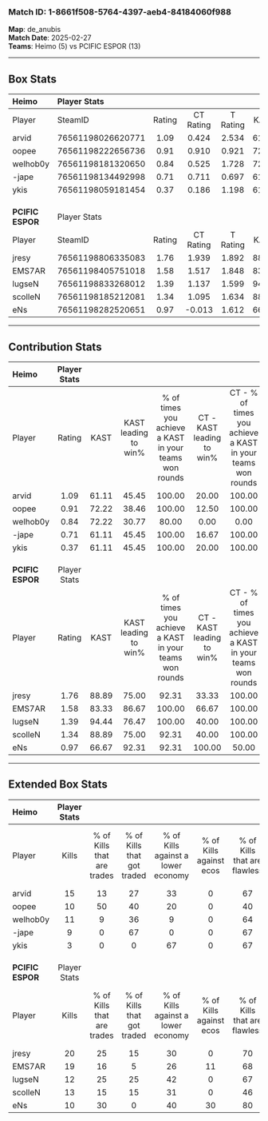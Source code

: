 ### Match ID: 1-8661f508-5764-4397-aeb4-84184060f988  
**Map**: de_anubis  
**Match Date**: 2025-02-27  
**Teams**: Heimo (5) vs PCIFIC ESPOR (13)  

---  

## Box Stats  

| **Heimo**        | Player Stats      |        |           |          |       |       |       |         |        |      |     |
| :- | :- | :-: | :-: | :-: | :-: | :-: | :-: | :-: | :-: | :-: | :-: |
| Player           | SteamID           | Rating | CT Rating | T Rating | KAST  |  ADR  | Kills | Assists | Deaths | K/D  | HS% |
| arvid            | 76561198026620771 |  1.09  |   0.424   |  2.534   | 61.11 | 81.6  |  15   |    2    |   14   | 1.07 | 40  |
| oopee            | 76561198222656736 |  0.91  |   0.910   |  0.921   | 72.22 | 66.7  |  10   |    3    |   13   | 0.77 | 60  |
| welhob0y         | 76561198181320650 |  0.84  |   0.525   |  1.728   | 72.22 | 62.9  |  11   |    4    |   17   | 0.65 | 36  |
| -jape            | 76561198134492998 |  0.71  |   0.711   |  0.697   | 61.11 | 58.9  |   9   |    4    |   15   | 0.60 | 66  |
| ykis             | 76561198059181454 |  0.37  |   0.186   |  1.198   | 61.11 | 43.4  |   3   |    5    |   15   | 0.20 | 66  |
|                  |                   |        |           |          |       |       |       |         |        |      |     |
|                  |                   |        |           |          |       |       |       |         |        |      |     |
|                  |                   |        |           |          |       |       |       |         |        |      |     |
| **PCIFIC ESPOR** | Player Stats      |        |           |          |       |       |       |         |        |      |     |
| Player           | SteamID           | Rating | CT Rating | T Rating | KAST  |  ADR  | Kills | Assists | Deaths | K/D  | HS% |
| jresy            | 76561198806335083 |  1.76  |   1.939   |  1.892   | 88.89 | 116.9 |  20   |    7    |   11   | 1.82 | 55  |
| EMS7AR           | 76561198405751018 |  1.58  |   1.517   |  1.848   | 83.33 | 100.3 |  19   |    6    |   12   | 1.58 | 42  |
| lugseN           | 76561198833268012 |  1.39  |   1.137   |  1.599   | 94.44 | 70.3  |  12   |    2    |   6    | 2.00 | 33  |
| scolleN          | 76561198185212081 |  1.34  |   1.095   |  1.634   | 88.89 | 84.3  |  13   |    5    |   10   | 1.30 | 46  |
| eNs              | 76561198282520651 |  0.97  |  -0.013   |  1.612   | 66.67 | 63.0  |  10   |    1    |   9    | 1.11 | 40  |
---  

## Contribution Stats  

| **Heimo**        | Player Stats |       |                      |                                                        |                           |                                                             |                          |                                                            |
| :- | :-: | :-: | :-: | :-: | :-: | :-: | :-: | :-: |
| Player           |    Rating    | KAST  | KAST leading to win% | % of times you achieve a KAST in your teams won rounds | CT - KAST leading to win% | CT - % of times you achieve a KAST in your teams won rounds | T - KAST leading to win% | T - % of times you achieve a KAST in your teams won rounds |
| arvid            |     1.09     | 61.11 |        45.45         |                         100.00                         |           20.00           |                           100.00                            |          66.67           |                           100.00                           |
| oopee            |     0.91     | 72.22 |        38.46         |                         100.00                         |           12.50           |                           100.00                            |          80.00           |                           100.00                           |
| welhob0y         |     0.84     | 72.22 |        30.77         |                         80.00                          |           0.00            |                            0.00                             |          66.67           |                           100.00                           |
| -jape            |     0.71     | 61.11 |        45.45         |                         100.00                         |           16.67           |                           100.00                            |          80.00           |                           100.00                           |
| ykis             |     0.37     | 61.11 |        45.45         |                         100.00                         |           20.00           |                           100.00                            |          66.67           |                           100.00                           |
|                  |              |       |                      |                                                        |                           |                                                             |                          |                                                            |
|                  |              |       |                      |                                                        |                           |                                                             |                          |                                                            |
|                  |              |       |                      |                                                        |                           |                                                             |                          |                                                            |
| **PCIFIC ESPOR** | Player Stats |       |                      |                                                        |                           |                                                             |                          |                                                            |
| Player           |    Rating    | KAST  | KAST leading to win% | % of times you achieve a KAST in your teams won rounds | CT - KAST leading to win% | CT - % of times you achieve a KAST in your teams won rounds | T - KAST leading to win% | T - % of times you achieve a KAST in your teams won rounds |
| jresy            |     1.76     | 88.89 |        75.00         |                         92.31                          |           33.33           |                           100.00                            |          100.00          |                           90.91                            |
| EMS7AR           |     1.58     | 83.33 |        86.67         |                         100.00                         |           66.67           |                           100.00                            |          91.67           |                           100.00                           |
| lugseN           |     1.39     | 94.44 |        76.47         |                         100.00                         |           40.00           |                           100.00                            |          91.67           |                           100.00                           |
| scolleN          |     1.34     | 88.89 |        75.00         |                         92.31                          |           40.00           |                           100.00                            |          90.91           |                           90.91                            |
| eNs              |     0.97     | 66.67 |        92.31         |                         92.31                          |          100.00           |                            50.00                            |          91.67           |                           100.00                           |
---  

## Extended Box Stats  

| **Heimo**        | Player Stats |                            |                            |                                    |                         |                              |                                 |        |                             |                                     |                          |                               |                            |
| :- | :-: | :-: | :-: | :-: | :-: | :-: | :-: | :-: | :-: | :-: | :-: | :-: | :-: |
| Player           |    Kills     | % of Kills that are trades | % of Kills that got traded | % of Kills against a lower economy | % of Kills against ecos | % of Kills that are flawless | % of Kills that are close duels | Deaths | % of Deaths that get traded | % of Deaths against a lower economy | % of Deaths against ecos | % of Deaths that are flawless | % of Deaths that are close |
| arvid            |      15      |             13             |             27             |                 33                 |            0            |              67              |                7                |   14   |              7              |                  7                  |            0             |              79               |             0              |
| oopee            |      10      |             50             |             40             |                 20                 |            0            |              40              |               10                |   13   |              0              |                 15                  |            0             |              54               |             8              |
| welhob0y         |      11      |             9              |             36             |                 9                  |            0            |              64              |                0                |   17   |             18              |                 12                  |            0             |              59               |             0              |
| -jape            |      9       |             0              |             67             |                 0                  |            0            |              67              |                0                |   15   |              0              |                 13                  |            0             |              60               |             0              |
| ykis             |      3       |             0              |             0              |                 67                 |            0            |              67              |                0                |   15   |             33              |                  7                  |            0             |              80               |             7              |
|                  |              |                            |                            |                                    |                         |                              |                                 |        |                             |                                     |                          |                               |                            |
|                  |              |                            |                            |                                    |                         |                              |                                 |        |                             |                                     |                          |                               |                            |
|                  |              |                            |                            |                                    |                         |                              |                                 |        |                             |                                     |                          |                               |                            |
| **PCIFIC ESPOR** | Player Stats |                            |                            |                                    |                         |                              |                                 |        |                             |                                     |                          |                               |                            |
| Player           |    Kills     | % of Kills that are trades | % of Kills that got traded | % of Kills against a lower economy | % of Kills against ecos | % of Kills that are flawless | % of Kills that are close duels | Deaths | % of Deaths that get traded | % of Deaths against a lower economy | % of Deaths against ecos | % of Deaths that are flawless | % of Deaths that are close |
| jresy            |      20      |             25             |             15             |                 30                 |            0            |              70              |                5                |   11   |             45              |                 27                  |            9             |              64               |             9              |
| EMS7AR           |      19      |             16             |             5              |                 26                 |           11            |              68              |                0                |   12   |             42              |                 25                  |            0             |              67               |             0              |
| lugseN           |      12      |             25             |             25             |                 42                 |            0            |              67              |                0                |   6    |             33              |                 17                  |            0             |              50               |             0              |
| scolleN          |      13      |             15             |             15             |                 31                 |            0            |              46              |                0                |   10   |             40              |                 30                  |            10            |              50               |             10             |
| eNs              |      10      |             30             |             0              |                 40                 |           30            |              80              |               10                |   9    |             22              |                 22                  |            0             |              67               |             0              |
